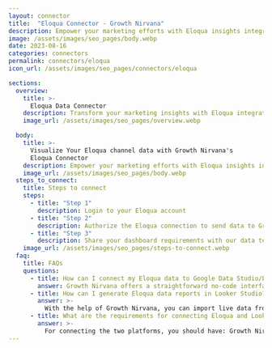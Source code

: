 ```yaml
---
layout: connector
title:  "Eloqua Connector - Growth Nirvana"
description: Empower your marketing efforts with Eloqua insights integrated into Looker Studio's analytics environment.
image: /assets/images/seo_pages/body.webp
date: 2023-08-16
categories: connectors
permalink: connectors/eloqua
icon_url: /assets/images/seo_pages/connectors/eloqua

sections:
  overview:
    title: >-
      Eloqua Data Connector
    description: Transform your marketing insights with Eloqua integration. Seamlessly merge marketing automation data from Eloqua with Looker Studio's analytical capabilities, unlocking insights that power marketing strategies, customer engagement, and campaign performance.
    image_url: /assets/images/seo_pages/overview.webp

  body:
    title: >-
      Visualize Your Eloqua channel data with Growth Nirvana's
      Eloqua Connector
    description: Empower your marketing efforts with Eloqua insights integrated into Looker Studio's analytics environment.
    image_url: /assets/images/seo_pages/body.webp
  steps_to_connect:
    title: Steps to connect
    steps:
      - title: "Step 1"
        description: Login to your Eloqua account
      - title: "Step 2"
        description: Authorize the Eloqua connection to send data to Growth Nirvana
      - title: "Step 3"
        description: Share your dashboard requirements with our data team. We will build the report for you.
    image_url: /assets/images/seo_pages/steps-to-connect.webp
  faq:
    title: FAQs
    questions:
      - title: How can I connect my Eloqua data to Google Data Studio/Looker Studio?
        answer: Growth Nirvana offers a straightforward no-code interface to connect to Eloqua data sources.
      - title: How can I generate Eloqua data reports in Looker Studio?
        answer: >-
          With the help of Growth Nirvana, you can import live data from Eloqua into Looker Studio. These data can be viewed in charts, tables, and dashboards to generate branded reports that can be shared instantly.
      - title: What are the requirements for connecting Eloqua and Looker Studio?
        answer: >-
          For connecting the two platforms, you should have: Growth Nirvana Account and Eloqua Ads Account
---
```

